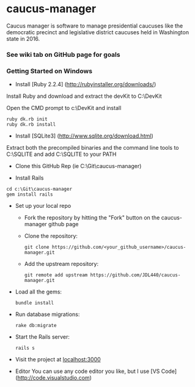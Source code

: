 # caucus-manager

Caucus manager is software to manage presidential caucuses like the democratic precinct and legislative district caucuses held in Washington state in 2016.

### See wiki tab on GitHub page for goals

### Getting Started on Windows

+ Install [Ruby 2.2.4] (http://rubyinstaller.org/downloads/)

Install Ruby and download and extract the devKit to C:\DevKit

Open the CMD prompt to c:\DevKit and install
```
ruby dk.rb init
ruby dk.rb install
```

+ Install [SQLite3] (http://www.sqlite.org/download.html)

Extract both the precompiled binaries and the command line tools to C:\SQLITE and add C:\SQLITE to your PATH

+ Clone this GitHub Rep (ie C:\Git\caucus-manager)

+ Install Rails
```
cd c:\Git\caucus-manager 
gem install rails
```

+ Set up your local repo
  + Fork the repository by hitting the "Fork" button on the caucus-manager github page
  + Clone the repository:

    ```
    git clone https://github.com/<your_github_username>/caucus-manager.git
    ```
  + Add the upstream repository:

    ```
    git remote add upstream https://github.com/JDL440/caucus-manager.git
    ```

+ Load all the gems:
  ```
  bundle install
  ```

+ Run database migrations: 
  ```
  rake db:migrate
  ```

+ Start the Rails server:
  ```
  rails s
  ```

+ Visit the project at [localhost:3000](http://localhost:3000)

+ Editor
You can use any code editor you like, but I use [VS Code] (http://code.visualstudio.com)
